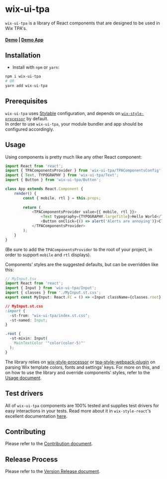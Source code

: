 # wix-ui-tpa

`wix-ui-tpa` is a library of React components that are designed to be used in Wix TPA's.

#### [Demo](https://bo.wix.com/pages/wix-ui-tpa) | [Demo App](https://github.com/wix/wix-ui-tpa-example)
  
## Installation
* Install with `npm` or `yarn`:
```sh
npm i wix-ui-tpa
# OR
yarn add wix-ui-tpa
```
 
## Prerequisites
`wix-ui-tpa` uses [Stylable](https://stylable.io/) configuration, and depends on 
[`wix-style-processor`](https://github.com/wix/wix-style-processor) by default.     
In order to use `wix-ui-tpa`, your module bundler and app should be configured accordingly.

## Usage
Using components is pretty much like any other React component:
```typescript jsx
import React from 'react';
import { TPAComponentsProvider } from 'wix-ui-tpa/TPAComponentsConfig';
import { Text, TYPOGRAPHY } from 'wix-ui-tpa/Text';
import { Button } from 'wix-ui-tpa/Button';

class App extends React.Component {
    render() {
        const { mobile, rtl } = this.props;
        
        return (
            <TPAComponentsProvider value={{ mobile, rtl }}>
                <Text typography={TYPOGRAPHY.largeTitle}>Hello World</Text>
                <Button onClick={() => alert('Alerts are annoying')}>Click me</Button>
            </TPAComponentsProvider>  
        );   
    }
}
```
(Be sure to add the `TPAComponentsProvider` to the root of your project, in order to support
`mobile` and `rtl` displays).
 
Components' styles are the suggested defaults, but can be overridden like this:

```typescript jsx
// MyInput.tsx 
import React from 'react';
import { Input } from 'wix-ui-tpa/Input';
import { classes } from './MyInput.st.css';
export const MyInput: React.FC = () => <Input className={classes.root} />
```

```css
// MyInput.st.css 
:import {
  -st-from: "wix-ui-tpa/index.st.css";
  -st-named: Input;
}

.root {
  -st-mixin: Input(
    MainTextColor '"color(color-5)"'
  );
}
```
The library relies on [wix-style-processor](https://github.com/wix/wix-style-processor) or [tpa-style-webpack-plugin](http://github.com/wix-incubator/tpa-style-webpack-plugin) on parsing Wix template colors, fonts and settings' keys.
For more on this, and on how to use the library and override components' styles, refer to the [Usage document](./docs/USAGE.md).

## Test drivers
All of `wix-ui-tpa` components are 100% tested and supplies test drivers for easy 
interactions in your tests. Read more about it in `wix-style-react`'s excellent 
documentation [here](https://github.com/wix/wix-style-react/blob/master/docs/usage/COMPONENTS_DRIVERS.md).

## Contributing
Please refer to the [Contribution document](./docs/CONTRIBUTION.md).

## Release Process
Please refer to the [Version Release document](./docs/internal/VERSION_RELEASE.md).
